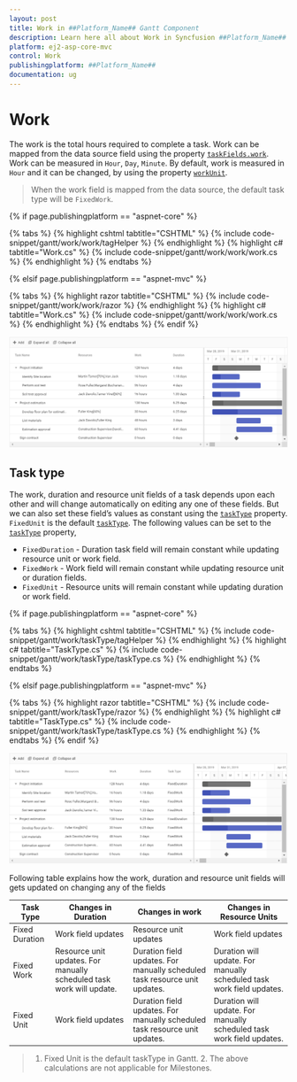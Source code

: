 ```yaml
---
layout: post
title: Work in ##Platform_Name## Gantt Component
description: Learn here all about Work in Syncfusion ##Platform_Name## Gantt component of Syncfusion Essential JS 2 and more.
platform: ej2-asp-core-mvc
control: Work
publishingplatform: ##Platform_Name##
documentation: ug
---
```



# Work

The work is the total hours required to complete a task. Work can be mapped from the data source field using the property [`taskFields.work`](https://help.syncfusion.com/cr/aspnetcore-js2/Syncfusion.EJ2.Gantt.GanttTaskFieldsBuilder.html#Syncfusion_EJ2_Gantt_GanttTaskFieldsBuilder_Work_System_String_). Work can be measured in
`Hour`, `Day`, `Minute`. By default, work is measured in `Hour` and it can be changed, by using the property [`workUnit`](https://help.syncfusion.com/cr/aspnetcore-js2/Syncfusion.EJ2.Gantt.WorkUnit.html).

> When the work field is mapped from the data source, the default task type will be `FixedWork`.

{% if page.publishingplatform == "aspnet-core" %}

{% tabs %}
{% highlight cshtml tabtitle="CSHTML" %}
{% include code-snippet/gantt/work/work/tagHelper %}
{% endhighlight %}
{% highlight c# tabtitle="Work.cs" %}
{% include code-snippet/gantt/work/work/work.cs %}
{% endhighlight %}
{% endtabs %}

{% elsif page.publishingplatform == "aspnet-mvc" %}

{% tabs %}
{% highlight razor tabtitle="CSHTML" %}
{% include code-snippet/gantt/work/work/razor %}
{% endhighlight %}
{% highlight c# tabtitle="Work.cs" %}
{% include code-snippet/gantt/work/work/work.cs %}
{% endhighlight %}
{% endtabs %}
{% endif %}



![Alt text](images/work.png)

## Task type

The work, duration and resource unit fields of a task depends upon each other and will change automatically on editing any one of these fields. But we can also set these field’s values as constant using the [`taskType`](https://help.syncfusion.com/cr/aspnetcore-js2/Syncfusion.EJ2.Gantt.TaskType.html) property. `FixedUnit` is the default [`taskType`](https://help.syncfusion.com/cr/aspnetcore-js2/Syncfusion.EJ2.Gantt.TaskType.html). The following values can be set to the [`taskType`](https://help.syncfusion.com/cr/aspnetcore-js2/Syncfusion.EJ2.Gantt.TaskType.html)
 property,

* `FixedDuration` - Duration task field will remain constant while updating resource unit or work field.
* `FixedWork` - Work field will remain constant while updating resource unit or duration fields.
* `FixedUnit` - Resource units will remain constant while updating duration or work field.

{% if page.publishingplatform == "aspnet-core" %}

{% tabs %}
{% highlight cshtml tabtitle="CSHTML" %}
{% include code-snippet/gantt/work/taskType/tagHelper %}
{% endhighlight %}
{% highlight c# tabtitle="TaskType.cs" %}
{% include code-snippet/gantt/work/taskType/taskType.cs %}
{% endhighlight %}
{% endtabs %}

{% elsif page.publishingplatform == "aspnet-mvc" %}

{% tabs %}
{% highlight razor tabtitle="CSHTML" %}
{% include code-snippet/gantt/work/taskType/razor %}
{% endhighlight %}
{% highlight c# tabtitle="TaskType.cs" %}
{% include code-snippet/gantt/work/taskType/taskType.cs %}
{% endhighlight %}
{% endtabs %}
{% endif %}



![Alt text](images/taskType.png)

Following table explains how the work, duration and resource unit fields will gets updated on changing any of the fields

Task Type | Changes in Duration | Changes in work | Changes in Resource Units
-----|-----|-----|-----
Fixed Duration | Work field updates | Resource unit updates| Work field updates
Fixed Work | Resource unit updates.  For manually scheduled task work will update.| Duration field updates.  For manually scheduled task resource unit updates. |Duration will update.  For manually scheduled task work field updates.
Fixed Unit | Work field updates | Duration field updates.  For manually scheduled task resource unit updates.| Duration will update.  For manually scheduled task work field updates.

> 1. Fixed Unit is the default taskType in Gantt. 2. The above calculations are not applicable for Milestones.